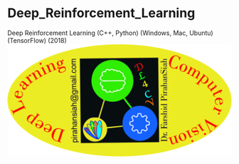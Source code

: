 # Deep_Reinforcement_Learning
Deep Reinforcement Learning (C++, Python) (Windows, Mac, Ubuntu) (TensorFlow) (2018)
![Farshid](https://github.com/pirahansiah/Deep_Reinforcement_Learning/blob/master/4.jpg)
